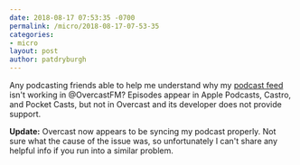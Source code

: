```yaml
---
date: 2018-08-17 07:53:35 -0700
permalink: /micro/2018-08-17-07-53-35
categories:
- micro
layout: post
author: patdryburgh
---
```


Any podcasting friends able to help me understand why my [podcast feed](https://patdryburgh.com/feed/podcast.xml) isn't working in @OvercastFM? Episodes appear in Apple Podcasts, Castro, and Pocket Casts, but not in Overcast and its developer does not provide support.

**Update:** Overcast now appears to be syncing my podcast properly. Not sure what the cause of the issue was, so unfortunately I can't share any helpful info if you run into a similar problem.